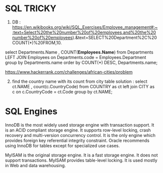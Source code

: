 
# SQL TRICKY

1. DB : https://en.wikibooks.org/wiki/SQL_Exercises/Employee_management#:~:text=Select%20the%20number%20of%20employees,and%20the%20number%20of%20employees).&text=SELECT%20Department%2C%20COUNT(*)%20FROM,10.

select Departments.Name , COUNT(<b>Employees.Name</b>) from Departments LEFT JOIN Employees on Departments.code = Employees.Department group by Departments.name order by COUNT(*) DESC, Departments.name;

https://www.hackerrank.com/challenges/african-cities/problem


2. find the country name with its count from city table
  solution : select ct.NAME , count(c.CountryCode) from COUNTRY as ct left join CITY as c on c.CountryCode = ct.Code group by ct.NAME;
  
  
# SQL Engines

InnoDB is the most widely used storage engine with transaction support. It is an ACID compliant storage engine. It supports row-level locking, crash recovery and multi-version concurrency control. It is the only engine which provides foreign key referential integrity constraint. Oracle recommends using InnoDB for tables except for specialized use cases.

MyISAM is the original storage engine. It is a fast storage engine. It does not support transactions. MyISAM provides table-level locking. It is used mostly in Web and data warehousing.


